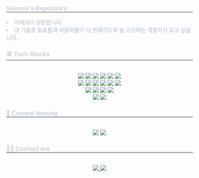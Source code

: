 <!--
**Seeongh/Seeongh** is a ✨ _special_ ✨ repository because its `README.md` (this file) appears on your GitHub profile.

Here are some ideas to get you started:

- 🔭 I’m currently working on ...
- 🌱 I’m currently learning ...
- 👯 I’m looking to collaborate on ...
- 🤔 I’m looking for help with ...
- 💬 Ask me about ...
- 📫 How to reach me: ...
- 😄 Pronouns: ...
- ⚡ Fun fact: ...
-->
<div align= "center">
    <!--<img src="https://capsule-render.vercel.app/api?type=wave&color=f2cec2&height=120&animation=&fontColor=ffffff&fontSize=40" />-->
    </div>
    <div style="text-align: left;"> 
    <h3 style="border-bottom: 1px solid #21262d; color: #c9d1d9;">  Seeonh's Repository</h2>  
    <div style="font-weight: 700; font-size: 15px; text-align: left; color: #c9d1d9;"> <li> 어제보다 성장합니다.</li><li> 내 기술로 동료들과 사용자들이 더 편해지도록 늘 고민하는 개발자가 되고 싶습니다. </div> 
    </div>
    <div style="text-align: left;">
    <h3 style="border-bottom: 1px solid #21262d; color: #c9d1d9;"> 🛠️ Tech Stacks </h3> <br> 
    <div  align= "center"> <img src="https://img.shields.io/badge/Apache Tomcat-F8DC75?style=flat-square&logo=Apache Tomcat&logoColor=white">
          <img src="https://img.shields.io/badge/C-A8B9CC?style=flat-square&logo=C&logoColor=white">
          <img src="https://img.shields.io/badge/Github-181717?style=flat-square&logo=Github&logoColor=white">
          <img src="https://img.shields.io/badge/GitLab-330F63?style=for-the-badge&logo=gitlab&logoColor=white">
          <img src="https://img.shields.io/badge/HTML5-E34F26?style=flat-square&logo=HTML5&logoColor=white">
          <img src="https://img.shields.io/badge/jQuery-0769AD?style=flat-square&logo=jQuery&logoColor=white">
          <br/><img src="https://img.shields.io/badge/Java-007396?style=flat-square&logo=Java&logoColor=white">
          <img src="https://img.shields.io/badge/MySQL-4479A1?style=flat-square&logo=MySQL&logoColor=white">
          <img src="https://img.shields.io/badge/PostgreSQL-316192?style=for-the-badge&logo=postgresql&logoColor=white">      
          <img src="https://img.shields.io/badge/Spring-6DB33F?style=flat-square&logo=Spring&logoColor=white">
          <img src="https://img.shields.io/badge/Spring Boot-6DB33F?style=flat-square&logo=Spring Boot&logoColor=white">
          <img src="https://img.shields.io/badge/Selenium-43B02A?style=flat-square&logo=Selenium&logoColor=white">
          <br/>
          <img src="https://img.shields.io/badge/IntelliJ_IDEA-000000.svg?style=for-the-badge&logo=intellij-idea&logoColor=white">
          <img src="https://img.shields.io/badge/Eclipse-2C2255?style=for-the-badge&logo=eclipse&logoColor=white">
          <img src="https://img.shields.io/badge/VSCode-0078D4?style=for-the-badge&logo=visual%20studio%20code&logoColor=white">
          <img src="https://img.shields.io/badge/Atom-66595C?style=for-the-badge&logo=Atom&logoColor=white">
          <br/><img src="https://img.shields.io/badge/Discord-5865F2?style=flat-square&logo=Discord&logoColor=white">
          <img src="https://img.shields.io/badge/Notion-000000?style=flat-square&logo=Notion&logoColor=white">
          </div>
    </div>
    <div style="text-align: left;">
    <h3 style="border-bottom: 1px solid #21262d; color: #c9d1d9;"> 🌱 Current leaning </h3> <br> 
    <div  align= "center"> 
          <img src="https://img.shields.io/badge/Amazon_AWS-FF9900?style=for-the-badge&logo=amazonaws&logoColor=white">
          <img src="https://img.shields.io/badge/rabbitmq-%23FF6600.svg?&style=for-the-badge&logo=rabbitmq&logoColor=white">
          </div>
    </div>
    <div style="text-align: left;">
    <h3 style="border-bottom: 1px solid #21262d; color: #c9d1d9;"> 🧑‍💻 Contact me </h3> <br> 
    <div align= "center"> <a href=https://amusing-clipper-968.notion.site/BACK-END-DIVE-f8ec9cb6c7bc48a1bc0565574a3d91f2> <img src="https://img.shields.io/badge/Notion-000000?style=flat-square&logo=Notion&logoColor=white&link=https://amusing-clipper-968.notion.site/BACK-END-DIVE-f8ec9cb6c7bc48a1bc0565574a3d91f2"> </a>
         <a href=mailto:mikstic7@gmail.com> <img src="https://img.shields.io/badge/Gmail-EA4335?style=flat-square&logo=Gmail&logoColor=white&link=mailto:mikstic7@gmail.com"> </a>
          </div>  <br> 
    <div align= "center">  </div> 
</div>
    
